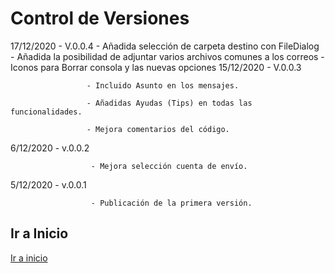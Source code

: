 # Control de Versiones
17/12/2020 - V.0.0.4
                    - Añadida selección de carpeta destino con FileDialog
                    - Añadida la posibilidad de adjuntar varios archivos comunes a los correos
                    - Iconos para Borrar consola y las nuevas opciones
15/12/2020 - V.0.0.3 
                     
                     - Incluido Asunto en los mensajes.
                     
                     - Añadidas Ayudas (Tips) en todas las funcionalidades.
                     
                     - Mejora comentarios del código.                    
6/12/2020 - v.0.0.2  
                      
                      - Mejora selección cuenta de envío.
5/12/2020 - v.0.0.1  
                      
                      - Publicación de la primera versión.
                      
## Ir a Inicio
[Ir a inicio](README.md#combinar-correspondencia)
